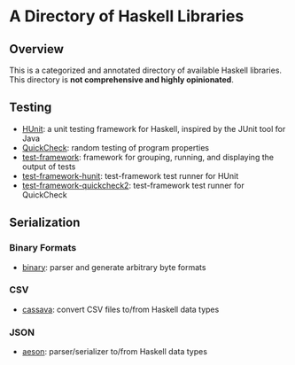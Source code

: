 # A Directory of Haskell Libraries

## Overview

This is a categorized and annotated directory of available Haskell libraries. This directory is **not comprehensive and highly opinionated**.

## Testing

 * [HUnit][HUnit]: a unit testing framework for Haskell, inspired by the JUnit tool for Java
 * [QuickCheck][QuickCheck]: random testing of program properties
 * [test-framework][test-framework]: framework for grouping, running, and displaying the output of tests
 * [test-framework-hunit][test-framework-hunit]: test-framework test runner for HUnit
 * [test-framework-quickcheck2][test-framework-quickcheck2]: test-framework test runner for QuickCheck

## Serialization

### Binary Formats

 * [binary][binary]: parser and generate arbitrary byte formats

### CSV

 * [cassava][cassava]: convert CSV files to/from Haskell data types

### JSON

 * [aeson][aeson]: parser/serializer to/from Haskell data types

[HUnit]: http://hackage.haskell.org/package/HUnit
[QuickCheck]: http://hackage.haskell.org/package/QuichCheck
[test-framework]: http://hackage.haskell.org/package/test-framework
[test-framework-hunit]: http://hackage.haskell.org/package/test-framework-hunit
[test-framework-quickcheck2]: http://hackage.haskell.org/package/test-framework-quickcheck2
[aeson]: http://hackage.haskell.org/package/aeson
[binary]: http://hackage.haskell.org/package/binary
[cassava]: http://hackage.haskell.org/package/cassava
